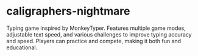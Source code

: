 # caligraphers-nightmare
Typing game inspired by MonkeyTyper. Features multiple game modes, adjustable text speed, and various challenges to improve typing accuracy and speed. Players can practice and compete, making it both fun and educational.
